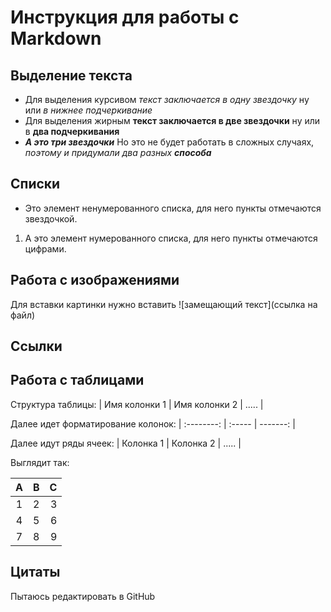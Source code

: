 # Инструкция для работы с Markdown

## Выделение текста
* Для выделения курсивом *текст заключается в одну звездочку* ну или _в нижнее подчеркивание_
* Для выделения жирным **текст заключается в две звездочки** ну или в __два подчеркивания__
* ***А это три звездочки*** Но это не будет работать в сложных случаях, *поэтому и придумали два разных __способа__*
## Списки
* Это элемент ненумерованного списка, для него пункты отмечаются звездочкой.
1. А это элемент нумерованного списка, для него пункты отмечаются цифрами.
## Работа с изображениями
Для вставки картинки нужно вставить ![замещающий текст](ссылка на файл)
## Ссылки

## Работа с таблицами
Структура таблицы: | Имя колонки 1 | Имя колонки 2 | ..... |

Далее идет форматирование колонок: | :--------: | :----- | -------: |

Далее идут ряды ячеек: | Колонка 1 | Колонка 2 | ..... |


Выглядит так:

| A | B | C |
| :-: | :- | -: |
| 1 | 2 | 3 |
| 4 | 5 | 6 |
| 7 | 8 | 9 |

## Цитаты
Пытаюсь редактировать в GitHub
